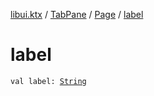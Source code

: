[libui.ktx](../../index.md) / [TabPane](../index.md) / [Page](index.md) / [label](./label.md)

# label

`val label: `[`String`](https://kotlinlang.org/api/latest/jvm/stdlib/kotlin/-string/index.html)